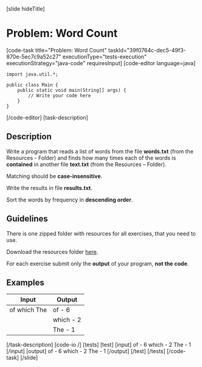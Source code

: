 [slide hideTitle]
# Problem: Word Count
[code-task title="Problem: Word Count" taskId="39f0764c-dec5-49f3-870e-5ec7c9a52c27" executionType="tests-execution" executionStrategy="java-code" requiresInput]
[code-editor language=java]
```
import java.util.*;

public class Main {
    public static void main(String[] args) {
        // Write your code here
    }
}
```
[/code-editor]
[task-description]
## Description
Write a program that reads a list of words from the file **words.txt** (from the Resources - Folder) and finds how many times each of the words is **contained** in another file **text.txt** (from the Resources – Folder).

Matching should be **case-insensitive**.

Write the results in file **results.txt**. 

Sort the words by frequency in **descending order**.

## Guidelines
There is one zipped folder with resources for all exercises, that you need to use. 

Download the resources folder [here](https://mega.nz/file/nIwjSaKQ#KQpc5igeWhk70YWHwrA7QRqqyAySVW5xap-dxwFULgU).

For each exercise submit only the **output** of your program, **not the code**.

## Examples
| **Input** | **Output** |
| --- | --- |
| of which The | of - 6 |
|  | which - 2 |
|  | The - 1 |

[/task-description]
[code-io /]
[tests]
[test]
[input]
of - 6
which - 2
The - 1
[/input]
[output]
of - 6
which - 2
The - 1
[/output]
[/test]
[/tests]
[/code-task]
[/slide]
